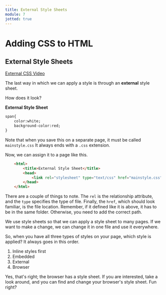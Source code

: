 ```yaml
---
title: External Style Sheets
module: 7
jotted: true
---
```


# Adding CSS to HTML

## External Style Sheets

<p><a href="//www.youtube.com/embed/SgCWkF4--t0" data-lity>External CSS Video</a></p>

The last way in which we can apply a style is through an **external** style sheet.

How does it look?

**External Style Sheet**

```html
span{
    color:white;
    background-color:red;
}
```

Note that when you save this on a separate page, it must be called `mainstyle.css`  It always ends with a `.css` extension.

Now, we can assign it to a page like this.

```html
    <html>
        <title>External Style Sheet</title>
        <head>
            <link rel="stylesheet" type="text/css" href="mainstyle.css">
        </head>
    </html>
```

There are a couple of things to note.  The `rel` is the relationship attribute, and the `type` specifies the type of file.  Finally, the `href`, which should look familiar, is the file location. Remember, if it defined like it is above, it has to be in the same folder.  Otherwise, you need to add the correct path.

We use style sheets so that we can apply a style sheet to many pages.  If we want to make a change, we can change it in one file and use it everywhere.

So, when you have all three types of styles on your page, which style is applied?  It always goes in this order.

1. Inline styles first
2. Embedded
3. External
4. Browser

Yes, that's right; the browser has a style sheet.  If you are interested, take a look around, and you can find and change your browser's style sheet. Fun right?
